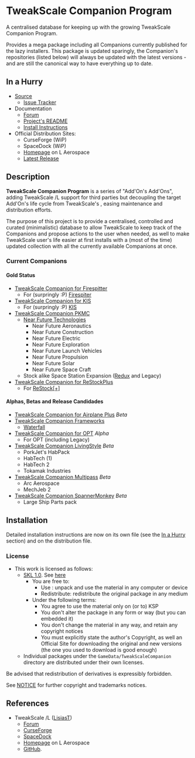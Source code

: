 # TweakScale Companion Program

A centralised database for keeping up with the growing TweakScale Companion Program.

Provides a mega package including all Companions currently published for the lazy installers. This package is updated sparingly, the Companion's repositories (listed below) will always be updated with the latest versions - and are still the canonical way to have everything up to date.

## In a Hurry

* [Source](https://github.com/net-lisias-ksp/TweakScaleCompanion)
	+ [Issue Tracker](https://github.com/net-lisias-ksp/TweakScaleCompanion/issues)
* Documentation
	+ [Forum](https://forum.kerbalspaceprogram.com/index.php?/topic/192216-*)
	+ [Project's README](https://github.com/net-lisias-ksp/TweakScaleCompanion/blob/master/README.md)
	+ [Install Instructions](https://github.com/net-lisias-ksp/TweakScaleCompanion/blob/master/INSTALL.md)
* Official Distribution Sites:
	+ CurseForge (WiP)
	+ SpaceDock (WiP)
	+ [Homepage](http://ksp.lisias.net/add-ons/TweakScaleCompanion) on L Aerospace
	+ [Latest Release](https://github.com/net-lisias-ksp/TweakScaleCompanion/releases)


## Description

**TweakScale Companion Program** is a series of "Add'On's Add'Ons", adding TweakScale /L support for third parties but decoupling the target Add'On's life cycle from TweakScale's , easing maintenance and distribution efforts.

The purpose of this project is to provide a centralised, controlled and curated (minimalistic) database to allow TweakScale to keep track of the Companions and propose actions to the user when needed, as well to make TweakScale user's life easier at first installs with a (most of the time) updated collection with all the currently available Companions at once.

### Current Companions

#### Gold Status

* [TweakScale Companion for Firespitter](https://github.com/net-lisias-ksp/TweakScaleCompanion_FS)
	+ For (surpringly :P) [Firespiter](https://forum.kerbalspaceprogram.com/index.php?/topic/184773-*/)
* [TweakScale Companion for KIS](https://github.com/net-lisias-ksp/TweakScaleCompanion_KIS)
	+ For (surpringly :P) [KIS](https://forum.kerbalspaceprogram.com/index.php?/topic/149848-*)
* [TweakScale Companion PKMC](https://github.com/net-lisias-ksp/TweakScaleCompanion_PKMC)
	+ [Near Future Technologies](https://forum.kerbalspaceprogram.com/index.php?/topic/155465-*/)
		- Near Future Aeronautics
		- Near Future Construction
		- Near Future Electric
		- Near Future Exploration
		- Near Future Launch Vehicles
		- Near Future Propulsion
		- Near Future Solar
		- Near Future Space Craft
	+ Stock alike Space Station Expansion ([Redux](https://forum.kerbalspaceprogram.com/index.php?/topic/170211-*/) and Legacy)
* [TweakScale Companion for ReStockPlus](https://github.com/net-lisias-ksp/TweakScaleCompanion_ReStockPlus)
	+ For [ReStock[+]](https://forum.kerbalspaceprogram.com/index.php?/topic/182679-*/)

#### Alphas, Betas and Release Candidades

* [TweakScale Companion for Airplane Plus](https://github.com/net-lisias-ksp/TweakScaleCompanion_APP) *Beta*
* [TweakScale Companion Frameworks](https://github.com/net-lisias-ksp/TweakScaleCompanion_Frameworks)
	+ [Waterfall](https://forum.kerbalspaceprogram.com/index.php?/topic/196309-*/)
* [TweakScale Companion for OPT](https://github.com/net-lisias-ksp/TweakScaleCompanion_OPT) *_Alpha_*
	+ For OPT (including Legacy) 
* [TweakScale Companion LivingStyle](https://github.com/net-lisias-ksp/TweakScaleCompanion_LivingStyle) *Beta*
	+ PorkJet's HabPack
	+ HabTech (1)
	+ HabTech 2
	+ Tokamak Industries 
* [TweakScale Companion Multipass](https://github.com/net-lisias-ksp/TweakScaleCompanion_Multipass) *Beta*
	+ Arc Aerospace
	+ MechJeb 2 
* [TweakScale Companion SpannerMonkey](https://github.com/net-lisias-ksp/TweakScaleCompanion_SMCE) *Beta*
	+ Large Ship Parts pack 


## Installation

Detailed installation instructions are now on its own file (see the [In a Hurry](#in-a-hurry) section) and on the distribution file.

### License

* This work is licensed as follows:
	+ [SKL 1.0](https://ksp.lisias.net/SKL-1_0.txt). See [here](./LICENSE.SKL-1_0)
		+ You are free to:
			- Use : unpack and use the material in any computer or device
			- Redistribute: redistribute the original package in any medium
		+ Under the following terms:
			- You agree to use the material only on (or to) KSP
			- You don't alter the package in any form or way (but you can embedded it)
			- You don't change the material in any way, and retain any copyright notices
			- You must explicitly state the author's Copyright, as well an Official Site for downloading the original and new versions (the one you used to download is good enough)
	+ Individual packages under the `GameData/TweakScaleCompanion` directory are distributed under their own licenses.

Be advised that redistribution of derivatives is expressibly forbidden.

See [NOTICE](./NOTICE) for further copyright and trademarks notices.


## References

* TweakScale /L ([LisiasT](https://forum.kerbalspaceprogram.com/index.php?/profile/187168-lisias/))
	+ [Forum](https://forum.kerbalspaceprogram.com/index.php?/topic/179030-ksp-141-tweakscale-under-lisias-management-24310-2019-1030/)
	+ [CurseForge](https://kerbal.curseforge.com/projects/tweakscale)
	+ [SpaceDock](https://spacedock.info/mod/127/TweakScale)
	+ [Homepage](http://ksp.lisias.net/add-ons/TweakScale) on L Aerospace
	+ [GitHub](https://github.com/net-lisias-ksp/TweakScale).
